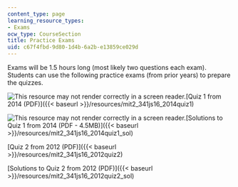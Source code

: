 ```yaml
---
content_type: page
learning_resource_types:
- Exams
ocw_type: CourseSection
title: Practice Exams
uid: c67f4fbd-9d80-1d4b-6a2b-e13859ce029d
---
```


Exams will be 1.5 hours long (most likely two questions each exam). Students can use the following practice exams (from prior years) to prepare the quizzes.

![This resource may not render correctly in a screen reader.](/images/inacessible.gif)[Quiz 1 from 2014 (PDF)]({{< baseurl >}}/resources/mit2_341js16_2014quiz1)

![This resource may not render correctly in a screen reader.](/images/inacessible.gif)[Solutions to Quiz 1 from 2014 (PDF - 4.5MB)]({{< baseurl >}}/resources/mit2_341js16_2014quiz1_sol)

[Quiz 2 from 2012 (PDF)]({{< baseurl >}}/resources/mit2_341js16_2012quiz2)

[Solutions to Quiz 2 from 2012 (PDF)]({{< baseurl >}}/resources/mit2_341js16_2012quiz2_sol)